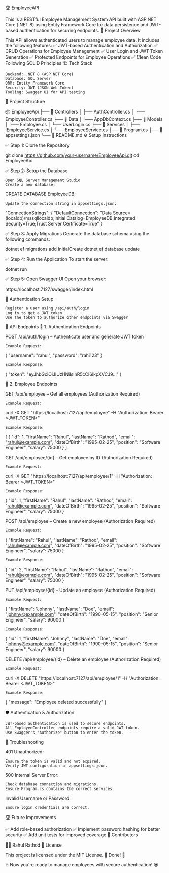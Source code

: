 🏆 EmployeeAPI

This is a RESTful Employee Management System API built with ASP.NET Core (.NET 8) using Entity Framework Core for data persistence and JWT-based authentication for securing endpoints.
🚀 Project Overview

This API allows authenticated users to manage employee data. It includes the following features:
✅ JWT-based Authentication and Authorization
✅ CRUD Operations for Employee Management
✅ User Login and JWT Token Generation
✅ Protected Endpoints for Employee Operations
✅ Clean Code Following SOLID Principles
🏗️ Tech Stack

    Backend: .NET 8 (ASP.NET Core)
    Database: SQL Server
    ORM: Entity Framework Core
    Security: JWT (JSON Web Token)
    Tooling: Swagger UI for API testing

📂 Project Structure

📦 EmployeeApi
├── 📁 Controllers
│ ├── AuthController.cs
│ └── EmployeeController.cs
├── 📁 Data
│ └── AppDbContext.cs
├── 📁 Models
│ ├── Employee.cs
│ └── UserLogin.cs
├── 📁 Services
│ ├── IEmployeeService.cs
│ └── EmployeeService.cs
├── 📄 Program.cs
├── 📄 appsettings.json
└── 📄 README.md
⚙️ Setup Instructions

✅ Step 1: Clone the Repository

git clone https://github.com/your-username/EmployeeApi.git
cd EmployeeApi

✅ Step 2: Setup the Database

    Open SQL Server Management Studio
    Create a new database:

CREATE DATABASE EmployeeDB;

    Update the connection string in appsettings.json:

"ConnectionStrings": {
  "DefaultConnection": "Data Source=(localdb)\\mssqllocaldb;Initial Catalog=EmployeeDB;Integrated Security=True;Trust Server Certificate=True"
}

✅ Step 3: Apply Migrations
Generate the database schema using the following commands:

dotnet ef migrations add InitialCreate
dotnet ef database update

✅ Step 4: Run the Application
To start the server:

dotnet run

✅ Step 5: Open Swagger UI
Open your browser:

https://localhost:7127/swagger/index.html

🔐 Authentication Setup

    Register a user using /api/auth/login
    Log in to get a JWT token
    Use the token to authorize other endpoints via Swagger

📌 API Endpoints
🔑 1. Authentication Endpoints

POST /api/auth/login – Authenticate user and generate JWT token

    Example Request:

{
  "username": "rahul",
  "password": "rahi123"
}

    Example Response:

{
  "token": "eyJhbGciOiJIUzI1NiIsInR5cCI6IkpXVCJ9..."
}

👥 2. Employee Endpoints

GET /api/employee – Get all employees (Authorization Required)

    Example Request:

curl -X GET "https://localhost:7127/api/employee" -H "Authorization: Bearer <JWT_TOKEN>"

    Example Response:

[
  {
    "id": 1,
    "firstName": "Rahul",
    "lastName": "Rathod",
    "email": "rahul@example.com",
    "dateOfBirth": "1995-02-25",
    "position": "Software Engineer",
    "salary": 75000
  }
]

GET /api/employee/{id} – Get employee by ID (Authorization Required)

    Example Request:

curl -X GET "https://localhost:7127/api/employee/1" -H "Authorization: Bearer <JWT_TOKEN>"

    Example Response:

{
  "id": 1,
  "firstName": "Rahul",
  "lastName": "Rathod",
  "email": "rahul@example.com",
  "dateOfBirth": "1995-02-25",
  "position": "Software Engineer",
  "salary": 75000
}

POST /api/employee – Create a new employee (Authorization Required)

    Example Request:

{
  "firstName": "Rahul",
  "lastName": "Rathod",
  "email": "rahul@example.com",
  "dateOfBirth": "1995-02-25",
  "position": "Software Engineer",
  "salary": 75000
}

    Example Response:

{
  "id": 2,
  "firstName": "Rahul",
  "lastName": "Rathod",
  "email": "rahul@example.com",
  "dateOfBirth": "1995-02-25",
  "position": "Software Engineer",
  "salary": 75000
}

PUT /api/employee/{id} – Update an employee (Authorization Required)

    Example Request:

{
  "firstName": "Johnny",
  "lastName": "Doe",
  "email": "johnny@example.com",
  "dateOfBirth": "1990-05-15",
  "position": "Senior Engineer",
  "salary": 90000
}

    Example Response:

{
  "id": 1,
  "firstName": "Johnny",
  "lastName": "Doe",
  "email": "johnny@example.com",
  "dateOfBirth": "1990-05-15",
  "position": "Senior Engineer",
  "salary": 90000
}

DELETE /api/employee/{id} – Delete an employee (Authorization Required)

    Example Request:

curl -X DELETE "https://localhost:7127/api/employee/1" -H "Authorization: Bearer <JWT_TOKEN>"

    Example Response:

{
  "message": "Employee deleted successfully"
}

🛡️ Authentication & Authorization

    JWT-based authentication is used to secure endpoints.
    All EmployeeController endpoints require a valid JWT token.
    Use Swagger's "Authorize" button to enter the token.

🚦 Troubleshooting

401 Unauthorized:

    Ensure the token is valid and not expired.
    Verify JWT configuration in appsettings.json.

500 Internal Server Error:

    Check database connection and migrations.
    Ensure Program.cs contains the correct services.

Invalid Username or Password:

    Ensure login credentials are correct.

🏆 Future Improvements

✅ Add role-based authorization
✅ Implement password hashing for better security
✅ Add unit tests for improved coverage
🌟 Contributors

👨‍💻 Rahul Rathod
📄 License

This project is licensed under the MIT License.
🎯 Done! 🚀

🔥 Now you're ready to manage employees with secure authentication! 😎
